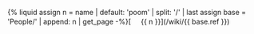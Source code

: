 {% liquid
assign n = name | default: 'poom' | split: '/' | last
assign base = 'People/' | append: n | get_page
-%}[<img src="{{ base.data.image }}" width="16" height="16" style="border-radius: 100%"> {{ n }}](/wiki/{{ base.ref }})